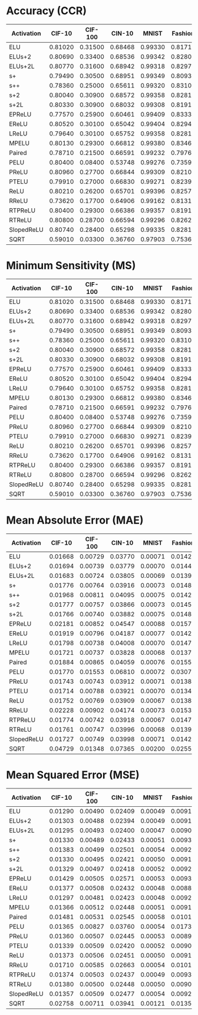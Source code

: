 # Accuracy (CCR)
| Activation | CIF-10  | CIF-100 | CIN-10  | MNIST   | Fashion | ImageNet | Mean    |
|------------|---------|---------|---------|---------|---------|----------|---------|
| ELU        | 0.81020 | 0.31500 | 0.68468 | 0.99330 | 0.81710 | 0.47104  | 0.68189 |
| ELUs+2     | 0.80690 | 0.33400 | 0.68536 | 0.99342 | 0.82800 | 0.48444  | 0.68869 |
| ELUs+2L    | 0.80770 | 0.31600 | 0.68942 | 0.99318 | 0.82970 | 0.46368  | 0.68328 |
| s+         | 0.79490 | 0.30500 | 0.68951 | 0.99349 | 0.80930 | 0.42746  | 0.66994 |
| s++        | 0.78360 | 0.25000 | 0.65611 | 0.99320 | 0.83100 | 0.43006  | 0.65733 |
| s+2        | 0.80040 | 0.30900 | 0.68572 | 0.99358 | 0.82810 | 0.50848  | 0.68755 |
| s+2L       | 0.80330 | 0.30900 | 0.68032 | 0.99308 | 0.81910 | 0.47576  | 0.68009 |
| EPReLU     | 0.77570 | 0.25900 | 0.60461 | 0.99409 | 0.83330 | 0.44820  | 0.65248 |
| EReLU      | 0.80520 | 0.30100 | 0.65042 | 0.99404 | 0.82940 | 0.05228  | 0.60539 |
| LReLU      | 0.79640 | 0.30100 | 0.65752 | 0.99358 | 0.82810 | 0.47234  | 0.67482 |
| MPELU      | 0.80130 | 0.29300 | 0.66812 | 0.99380 | 0.83460 | 0.46390  | 0.67579 |
| Paired     | 0.78710 | 0.21500 | 0.66591 | 0.99232 | 0.79760 | 0.46342  | 0.65356 |
| PELU       | 0.80400 | 0.08400 | 0.53748 | 0.99276 | 0.73590 | 0.38338  | 0.58959 |
| PReLU      | 0.80960 | 0.27700 | 0.66844 | 0.99309 | 0.82100 | 0.44638  | 0.66925 |
| PTELU      | 0.79910 | 0.27000 | 0.66830 | 0.99271 | 0.82390 | 0.45158  | 0.66760 |
| ReLU       | 0.80210 | 0.26200 | 0.65701 | 0.99396 | 0.82570 | 0.47832  | 0.66985 |
| RReLU      | 0.73620 | 0.17700 | 0.64906 | 0.99162 | 0.81310 | 0.45938  | 0.63773 |
| RTPReLU    | 0.80400 | 0.29300 | 0.66386 | 0.99357 | 0.81910 | 0.49522  | 0.67813 |
| RTReLU     | 0.80800 | 0.28700 | 0.66594 | 0.99296 | 0.82620 | 0.47708  | 0.67620 |
| SlopedReLU | 0.80740 | 0.28400 | 0.65298 | 0.99335 | 0.82810 | 0.47626  | 0.67368 |
| SQRT       | 0.59010 | 0.03300 | 0.36760 | 0.97903 | 0.75360 | 0.28632  | 0.50161 |



# Minimum Sensitivity (MS)
| Activation | CIF-10  | CIF-100 | CIN-10  | MNIST   | Fashion | ImageNet | Mean    |
|------------|---------|---------|---------|---------|---------|----------|---------|
| ELU        | 0.81020 | 0.31500 | 0.68468 | 0.99330 | 0.81710 | 0.06400  | 0.61405 |
| ELUs+2     | 0.80690 | 0.33400 | 0.68536 | 0.99342 | 0.82800 | 0.05200  | 0.61661 |
| ELUs+2L    | 0.80770 | 0.31600 | 0.68942 | 0.99318 | 0.82970 | 0.03200  | 0.61133 |
| s+         | 0.79490 | 0.30500 | 0.68951 | 0.99349 | 0.80930 | 0.03200  | 0.60403 |
| s++        | 0.78360 | 0.25000 | 0.65611 | 0.99320 | 0.83100 | 0.05200  | 0.59432 |
| s+2        | 0.80040 | 0.30900 | 0.68572 | 0.99358 | 0.82810 | 0.04800  | 0.61080 |
| s+2L       | 0.80330 | 0.30900 | 0.68032 | 0.99308 | 0.81910 | 0.05200  | 0.60947 |
| EPReLU     | 0.77570 | 0.25900 | 0.60461 | 0.99409 | 0.83330 | 0.05600  | 0.58712 |
| EReLU      | 0.80520 | 0.30100 | 0.65042 | 0.99404 | 0.82940 | 0.00000  | 0.59668 |
| LReLU      | 0.79640 | 0.30100 | 0.65752 | 0.99358 | 0.82810 | 0.02000  | 0.59943 |
| MPELU      | 0.80130 | 0.29300 | 0.66812 | 0.99380 | 0.83460 | 0.04000  | 0.60514 |
| Paired     | 0.78710 | 0.21500 | 0.66591 | 0.99232 | 0.79760 | 0.06400  | 0.58699 |
| PELU       | 0.80400 | 0.08400 | 0.53748 | 0.99276 | 0.73590 | 0.01200  | 0.52769 |
| PReLU      | 0.80960 | 0.27700 | 0.66844 | 0.99309 | 0.82100 | 0.05600  | 0.60419 |
| PTELU      | 0.79910 | 0.27000 | 0.66830 | 0.99271 | 0.82390 | 0.02000  | 0.59567 |
| ReLU       | 0.80210 | 0.26200 | 0.65701 | 0.99396 | 0.82570 | 0.07600  | 0.60280 |
| RReLU      | 0.73620 | 0.17700 | 0.64906 | 0.99162 | 0.81310 | 0.05200  | 0.56983 |
| RTPReLU    | 0.80400 | 0.29300 | 0.66386 | 0.99357 | 0.81910 | 0.05600  | 0.60492 |
| RTReLU     | 0.80800 | 0.28700 | 0.66594 | 0.99296 | 0.82620 | 0.05600  | 0.60602 |
| SlopedReLU | 0.80740 | 0.28400 | 0.65298 | 0.99335 | 0.82810 | 0.04400  | 0.60164 |
| SQRT       | 0.59010 | 0.03300 | 0.36760 | 0.97903 | 0.75360 | 0.00000  | 0.45389 |


# Mean Absolute Error (MAE)
| Activation | CIF-10  | CIF-100 | CIN-10  | MNIST   | Fashion | ImageNet | Mean    |
|------------|---------|---------|---------|---------|---------|----------|---------|
| ELU        | 0.01668 | 0.00729 | 0.03770 | 0.00071 | 0.01423 | 0.00592  | 0.01375 |
| ELUs+2     | 0.01694 | 0.00739 | 0.03779 | 0.00070 | 0.01447 | 0.00567  | 0.01383 |
| ELUs+2L    | 0.01683 | 0.00724 | 0.03805 | 0.00069 | 0.01399 | 0.00608  | 0.01381 |
| s+         | 0.01776 | 0.00764 | 0.03916 | 0.00073 | 0.01480 | 0.00645  | 0.01442 |
| s++        | 0.01968 | 0.00811 | 0.04095 | 0.00075 | 0.01429 | 0.00639  | 0.01503 |
| s+2        | 0.01777 | 0.00757 | 0.03866 | 0.00073 | 0.01459 | 0.00552  | 0.01414 |
| s+2L       | 0.01766 | 0.00740 | 0.03882 | 0.00075 | 0.01480 | 0.00578  | 0.01420 |
| EPReLU     | 0.02181 | 0.00852 | 0.04547 | 0.00088 | 0.01574 | 0.00630  | 0.01645 |
| EReLU      | 0.01919 | 0.00796 | 0.04187 | 0.00077 | 0.01429 | 0.00979  | 0.01564 |
| LReLU      | 0.01798 | 0.00738 | 0.04008 | 0.00070 | 0.01475 | 0.00594  | 0.01447 |
| MPELU      | 0.01721 | 0.00737 | 0.03828 | 0.00068 | 0.01375 | 0.00601  | 0.01388 |
| Paired     | 0.01884 | 0.00865 | 0.04059 | 0.00076 | 0.01557 | 0.00606  | 0.01508 |
| PELU       | 0.01770 | 0.01553 | 0.06810 | 0.00072 | 0.03072 | 0.00684  | 0.02327 |
| PReLU      | 0.01743 | 0.00743 | 0.03912 | 0.00071 | 0.01380 | 0.00626  | 0.01413 |
| PTELU      | 0.01714 | 0.00788 | 0.03921 | 0.00070 | 0.01348 | 0.00625  | 0.01411 |
| ReLU       | 0.01752 | 0.00769 | 0.03909 | 0.00067 | 0.01385 | 0.00572  | 0.01409 |
| RReLU      | 0.02228 | 0.00902 | 0.04174 | 0.00073 | 0.01532 | 0.00611  | 0.01587 |
| RTPReLU    | 0.01774 | 0.00742 | 0.03918 | 0.00067 | 0.01478 | 0.00564  | 0.01424 |
| RTReLU     | 0.01761 | 0.00747 | 0.03996 | 0.00068 | 0.01399 | 0.00585  | 0.01426 |
| SlopedReLU | 0.01727 | 0.00749 | 0.03998 | 0.00071 | 0.01425 | 0.00595  | 0.01427 |
| SQRT       | 0.04729 | 0.01348 | 0.07365 | 0.00200 | 0.02554 | 0.00809  | 0.02834 |



# Mean Squared Error (MSE)
| Activation | CIF-10  | CIF-100 | CIN-10  | MNIST   | Fashion | ImageNet | Mean    |
|------------|---------|---------|---------|---------|---------|----------|---------|
| ELU        | 0.01290 | 0.00490 | 0.02409 | 0.00049 | 0.00918 | 0.00350  | 0.00918 |
| ELUs+2     | 0.01303 | 0.00488 | 0.02394 | 0.00049 | 0.00913 | 0.00346  | 0.00916 |
| ELUs+2L    | 0.01295 | 0.00493 | 0.02400 | 0.00047 | 0.00905 | 0.00350  | 0.00915 |
| s+         | 0.01330 | 0.00489 | 0.02433 | 0.00051 | 0.00933 | 0.00366  | 0.00934 |
| s++        | 0.01383 | 0.00499 | 0.02501 | 0.00054 | 0.00921 | 0.00369  | 0.00955 |
| s+2        | 0.01330 | 0.00495 | 0.02421 | 0.00050 | 0.00918 | 0.00326  | 0.00923 |
| s+2L       | 0.01329 | 0.00497 | 0.02418 | 0.00052 | 0.00929 | 0.00353  | 0.00930 |
| EPReLU     | 0.01429 | 0.00505 | 0.02571 | 0.00053 | 0.00932 | 0.00353  | 0.00974 |
| EReLU      | 0.01377 | 0.00508 | 0.02432 | 0.00048 | 0.00887 | 0.00490  | 0.00957 |
| LReLU      | 0.01297 | 0.00481 | 0.02423 | 0.00048 | 0.00927 | 0.00347  | 0.00920 |
| MPELU      | 0.01366 | 0.00512 | 0.02448 | 0.00051 | 0.00914 | 0.00350  | 0.00940 |
| Paired     | 0.01481 | 0.00531 | 0.02545 | 0.00058 | 0.01011 | 0.00349  | 0.00996 |
| PELU       | 0.01365 | 0.00827 | 0.03760 | 0.00054 | 0.01735 | 0.00395  | 0.01356 |
| PReLU      | 0.01360 | 0.00507 | 0.02445 | 0.00053 | 0.00890 | 0.00358  | 0.00935 |
| PTELU      | 0.01339 | 0.00509 | 0.02420 | 0.00052 | 0.00904 | 0.00354  | 0.00930 |
| ReLU       | 0.01373 | 0.00506 | 0.02451 | 0.00050 | 0.00915 | 0.00352  | 0.00941 |
| RReLU      | 0.01710 | 0.00585 | 0.02663 | 0.00054 | 0.01016 | 0.00352  | 0.01063 |
| RTPReLU    | 0.01374 | 0.00503 | 0.02437 | 0.00049 | 0.00939 | 0.00333  | 0.00939 |
| RTReLU     | 0.01380 | 0.00500 | 0.02448 | 0.00050 | 0.00904 | 0.00344  | 0.00938 |
| SlopedReLU | 0.01357 | 0.00509 | 0.02477 | 0.00054 | 0.00923 | 0.00340  | 0.00943 |
| SQRT       | 0.02758 | 0.00711 | 0.03941 | 0.00121 | 0.01356 | 0.00427  | 0.01552 |